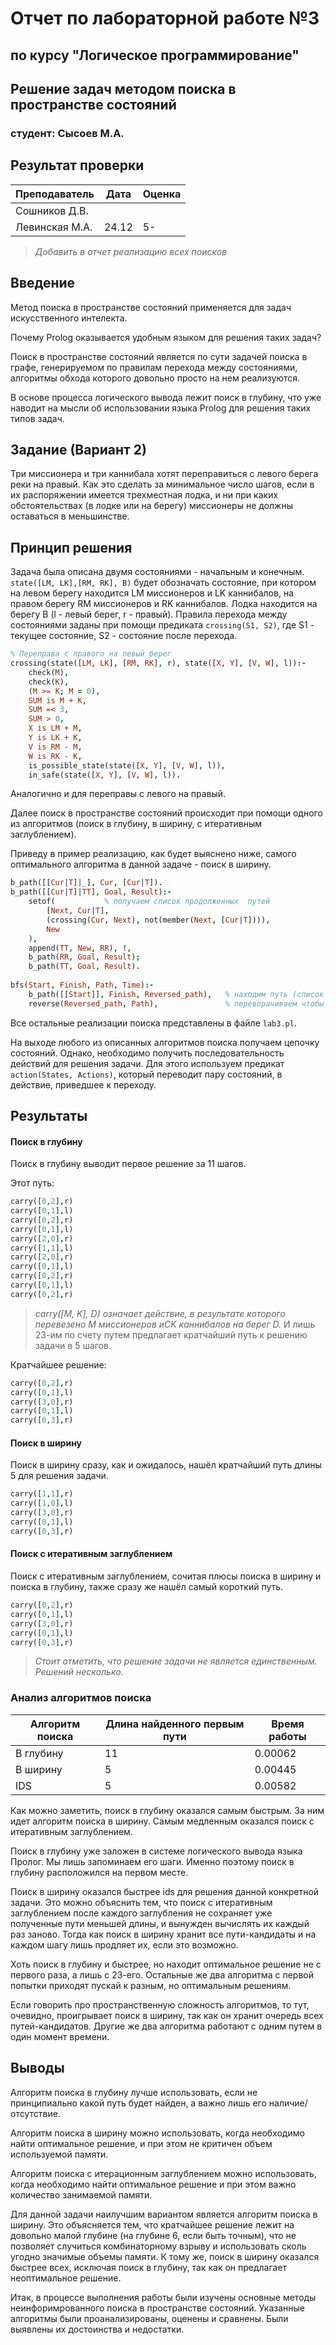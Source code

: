 # Отчет по лабораторной работе №3
## по курсу "Логическое программирование"

## Решение задач методом поиска в пространстве состояний

### студент: Сысоев М.А.

## Результат проверки

| Преподаватель     | Дата         |  Оценка       |
|-------------------|--------------|---------------|
| Сошников Д.В. |              |               |
| Левинская М.А.|       24.12  |      5-       |

> *Добавить в отчет реализацию всех поисков*

## Введение

Метод поиска в пространстве состояний применяется для задач искусственного интелекта.

Почему Prolog оказывается удобным языком для решения таких задач?

Поиск в пространстве состояний является по сути задачей поиска в графе, генерируемом по правилам перехода между состояниями, алгоритмы обхода которого довольно просто на нем реализуются.

В основе процесса логического вывода лежит поиск в глубину, что уже наводит на мысли об использовании языка Prolog для решения таких типов задач.

## Задание (Вариант 2)

Три миссионера и три каннибала хотят переправиться с левого берега реки на правый. Как это сделать за минимальное число шагов, если в их распоряжении имеется трехместная лодка, и ни при каких обстоятельствах (в лодке или на берегу) миссионеры не должны оставаться в меньшинстве.

## Принцип решения

Задача была описана двумя состояниями - начальным и конечным.  
`state([LM, LK],[RM, RK], B)` будет обозначать состояние, при котором на левом берегу находится LM миссионеров и LK каннибалов, на правом берегу RM миссионеров и RK каннибалов. Лодка находится на берегу B (l - левый берег, r - правый).
Правила перехода между состояниями заданы при помощи предиката `crossing(S1, S2)`, где S1 - текущее состояние, S2 - состояние после перехода.
```prolog
% Переправа с правого на левый берег
crossing(state([LM, LK], [RM, RK], r), state([X, Y], [V, W], l)):- 
   	check(M),
    check(K),
    (M >= K; M = 0),
    SUM is M + K, 
    SUM =< 3, 
    SUM > 0,
    X is LM + M, 
    Y is LK + K,
    V is RM - M, 
    W is RK - K, 
   	is_possible_state(state([X, Y], [V, W], l)), 
    in_safe(state([X, Y], [V, W], l)).
```
Аналогично и для переправы с левого на правый.

Далее поиск в пространстве состояний происходит при помощи одного из алгоритмов (поиск в глубину, в ширину, с итеративным заглублением).

Приведу в пример реализацию, как будет выяснено ниже, самого оптимального алгоритма в данной задаче - поиск в ширину.
```prolog
b_path([[Cur|T]|_], Cur, [Cur|T]).  
b_path([[Cur|T]|TT], Goal, Result):-  
    setof(           % получаем список продолженных  путей                    
        [Next, Cur|T],
    	(crossing(Cur, Next), not(member(Next, [Cur|T]))),
    	New
    ), 
    append(TT, New, RR), !,    
    b_path(RR, Goal, Result);   
    b_path(TT, Goal, Result).  
                                
bfs(Start, Finish, Path, Time):-   
    b_path([[Start]], Finish, Reversed_path),   % находим путь (список состояний получается инвертированным)
    reverse(Reversed_path, Path),               % переворачиваем чтобы получить в прямом порядке
```
Все остальные реализации поиска представлены в файле `lab3.pl`.

На выходе любого из описанных алгоритмов поиска получаем цепочку состояний. Однако, необходимо получить последовательность действий для решения задачи. Для этого используем предикат `action(States, Actions)`, который переводит пару состояний, в действие, приведшее к переходу.

## Результаты

#### Поиск в глубину

Поиск в глубину выводит первое решение за 11 шагов.

Этот путь:
```prolog
carry([0,2],r)
carry([0,1],l)
carry([0,2],r)
carry([0,1],l)
carry([2,0],r)
carry([1,1],l)
carry([2,0],r)
carry([0,1],l)
carry([0,2],r)
carry([0,1],l)
carry([0,2],r)
```
> *carry([M, K], D) означает действие, в результате которого перевезено M миссионеров иCK каннибалов на берег D.*
И лишь 23-им по счету путем предлагает кратчайший путь к решению задачи в 5 шагов.

Кратчайшее решение:

```prolog
carry([0,2],r)
carry([0,1],l)
carry([3,0],r)
carry([0,1],l)
carry([0,3],r)
```

#### Поиск в ширину

Поиск в ширину сразу, как и ожидалось, нашёл кратчайший путь длины 5 для решения задачи.
```prolog
carry([1,1],r)
carry([1,0],l)
carry([3,0],r)
carry([0,1],l)
carry([0,3],r)
```

#### Поиск с итеративным заглублением

Поиск с итеративным заглублением, сочитая плюсы поиска в ширину и поиска в глубину, также сразу же нашёл самый короткий путь.
```prolog
carry([0,2],r)
carry([0,1],l)
carry([3,0],r)
carry([0,1],l)
carry([0,3],r)
```
> *Стоит отметить, что решение задачи не является единственным. Решений несколько.*

### Анализ алгоритмов поиска


| Алгоритм поиска | Длина найденного первым пути | Время работы |
|-----------------|------------------------------|--------------|
| В глубину       | 11                           | 0.00062      |
| В ширину        | 5                            | 0.00445      |
| IDS             | 5                            | 0.00582      |

Как можно заметить, поиск в глубину оказался самым быстрым. За ним идет алгоритм поиска в ширину. Самым медленным оказался поиск с итеративным заглублением.

Поиск в глубину уже заложен в системе логического вывода языка Пролог. Мы лишь запоминаем его шаги. Именно поэтому поиск в глубину расположился на первом месте.

Поиск в ширину оказался быстрее ids для решения данной конкретной задачи. Это можно объяснить тем, что поиск с итеративным заглублением после каждого заглубления не сохраняет уже полученные пути меньшей длины, и вынужден вычислять их каждый раз заново. Тогда как поиск в ширину хранит все пути-кандидаты и на каждом шагу лишь продляет их, если это возможно.

Хоть поиск в глубину и быстрее, но находит оптимальное решение не с первого раза, а лишь с 23-его.
Остальные же два алгоритма с первой попытки приходят пускай к разным, но оптимальным решениям.

Если говорить про пространственную сложность алгоритмов, то тут, очевидно, проигрывает поиск в ширину, так как он хранит очередь всех путей-кандидатов. Другие же два алгоритма работают с одним путем в один момент времени.

## Выводы

Алгоритм поиска в глубину лучше использовать, если не принципиально какой путь будет найден, а важно лишь его наличие/отсутствие.

Алгоритм поиска в ширину можно использовать, когда необходимо найти оптимальное решение, и при этом не критичен объем используемой памяти.

Алгоритм поиска с итерационным заглублением можно использовать, когда необходимо найти оптимальное решение и при этом важно количество занимаемой памяти.

Для данной задачи наилучшим вариантом является алгоритм поиска в ширину. Это объясняется тем, что кратчайшее решение лежит на довольно малой глубине (на глубине 6, если быть точным), что не позволяет случиться комбинаторному взрыву и использовать сколь угодно значимые объемы памяти. К тому же, поиск в ширину оказался быстрее всех, исключая поиск в глубину, так как он предлагает неоптимальное решение.

Итак, в процессе выполнения работы были изучены основные методы неинфоримрованного поиска в пространстве состояний. Указанные алгоритмы были проанализированы, оценены и сравнены. Были выявлены их достоинства и недостатки.



